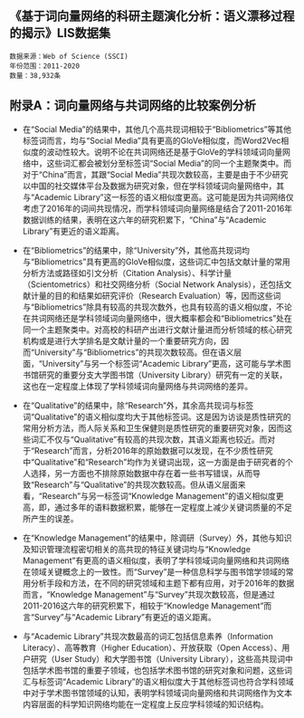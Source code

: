 ## 《基于词向量网络的科研主题演化分析：语义漂移过程的揭示》LIS数据集

    数据来源：Web of Science (SSCI)
    年份范围：2011-2020
    数量：38,932条

## 附录A：词向量网络与共词网络的比较案例分析

- 在“Social Media”的结果中，其他几个高共现词相较于“Bibliometrics”等其他标签词而言，均与“Social Media”具有更高的GloVe相似度，而Word2Vec相似度的波动性较大。说明不论在共词网络还是基于GloVe的学科领域词向量网络中，这些词汇都会被划分至标签词“Social Media”的同一个主题聚类中。而对于“China”而言，其跟“Social Media”共现次数较高，主要是由于不少研究以中国的社交媒体平台及数据为研究对象，但在学科领域词向量网络中，其与“Academic Library”这一标签的语义相似度更高。这可能是因为共词网络仅考虑了2016年的词间共现情况，而学科领域词向量网络是结合了2011-2016年数据训练的结果，表明在这六年的研究积累下，“China”与“Academic Library”有更近的语义距离。

- 在“Bibliometrics”的结果中，除“University”外，其他高共现词均与“Bibliometrics”具有更高的GloVe相似度，这些词汇中包括文献计量的常用分析方法或路径如引文分析（Citation Analysis）、科学计量（Scientometrics）和社交网络分析（Social Network Analysis），还包括文献计量的目的和结果如研究评价（Research Evaluation）等，因而这些词与“Bibliometrics”除具有较高的共现次数外，也具有较高的语义相似度，不论在共词网络还是学科领域词向量网络中，很大概率都会和“Bibliometrics”处在同一个主题聚类中。对高校的科研产出进行文献计量进而分析领域的核心研究机构或是进行大学排名是文献计量的一个重要研究方向，因而“University”与“Bibliometrics”的共现次数较高。但在语义层面，“University”与另一个标签词“Academic Library”更高，这可能与学术图书馆研究的重要分支大学图书馆（University Library）研究有一定的关联，这也在一定程度上体现了学科领域词向量网络与共词网络的差异。

- 在“Qualitative”的结果中，除“Research”外，其余高共现词与标签词“Qualitative”的语义相似度均大于其他标签词。这是因为访谈是质性研究的常用分析方法，而人际关系和卫生保健则是质性研究的重要研究对象，因而这些词汇不仅与“Qualitative”有较高的共现次数，其语义距离也较近。而对于“Research”而言，分析2016年的原始数据可以发现，在不少质性研究中“Qualitative”和“Research”均作为关键词出现，这一方面是由于研究者的个人选择，另一方面也不排除原始数据中存在着一些书写错误，从而导致“Research”与“Qualitative”的共现次数较高。但从语义层面来看，“Research”与另一标签词“Knowledge Management”的语义相似度更高，即，通过多年的语料数据积累，能够在一定程度上减少关键词质量的不足所产生的误差。

- 在“Knowledge Management”的结果中，除调研（Survey）外，其他与知识及知识管理流程密切相关的高共现的特征关键词均与“Knowledge Management”有更高的语义相似度，表明了学科领域词向量网络和共词网络在领域关键概念上的一致性。而“Survey”是一种信息科学与图书馆学领域的常用分析手段和方法，在不同的研究领域和主题下都有应用，对于2016年的数据而言，“Knowledge Management”与“Survey”共现次数较高，但是通过2011-2016这六年的研究积累下，相较于“Knowledge Management”而言“Survey”与“Academic Library”有更近的语义距离。

- 与“Academic Library”共现次数最高的词汇包括信息素养（Information Literacy）、高等教育（Higher Education）、开放获取（Open Access）、用户研究（User Study）和大学图书馆（University Library），这些高共现词中包括学术图书馆的重要子领域，也包括学术图书馆的研究对象和问题，这些词汇与标签词“Academic Library”的语义相似度大于其他标签词也符合学科领域中对于学术图书馆领域的认知，表明学科领域词向量网络和共词网络作为文本内容层面的科学知识网络均能在一定程度上反应学科领域的知识结构。
